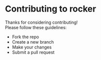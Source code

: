 # Contributing to rocker

Thanks for considering contributing!  
Please follow these guidelines:
- Fork the repo
- Create a new branch
- Make your changes
- Submit a pull request
